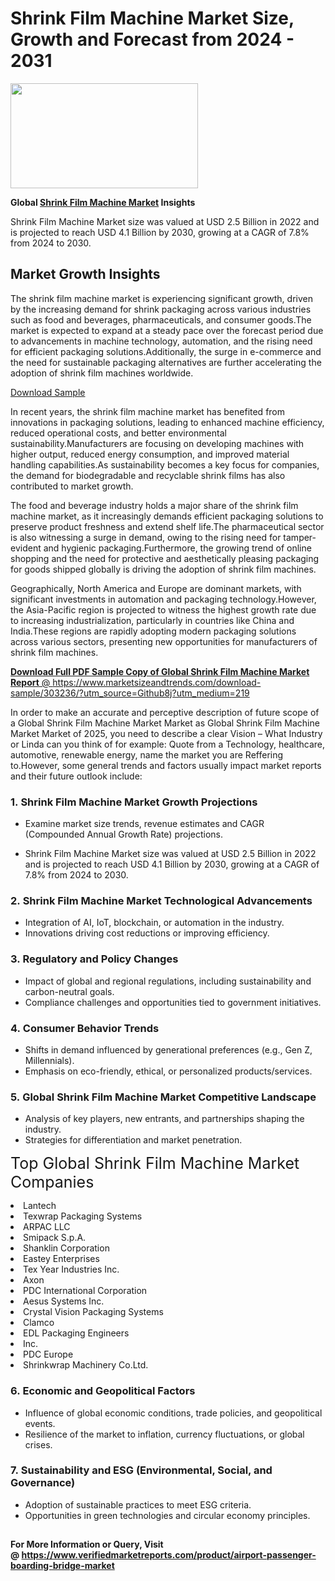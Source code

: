 <H1>Shrink Film Machine Market Size, Growth and Forecast from 2024 - 2031</H1><img class="aligncenter size-medium wp-image-584254" src="https://thirdeyenews.in/wp-content/uploads/2024/09/Global-Market-Research-300x168.jpeg" alt="" width="300" height="168" /><p><strong>Global&nbsp;<a href="https://www.marketsizeandtrends.com/download-sample/303236/?utm_source=Github8j?utm_medium=219">Shrink Film Machine Market</a> Insights</strong></p><p>Shrink Film Machine Market size was valued at USD 2.5 Billion in 2022 and is projected to reach USD 4.1 Billion by 2030, growing at a CAGR of 7.8% from 2024 to 2030.</p><p><h2>Market Growth Insights</h2> <p>The shrink film machine market is experiencing significant growth, driven by the increasing demand for shrink packaging across various industries such as food and beverages, pharmaceuticals, and consumer goods.The market is expected to expand at a steady pace over the forecast period due to advancements in machine technology, automation, and the rising need for efficient packaging solutions.Additionally, the surge in e-commerce and the need for sustainable packaging alternatives are further accelerating the adoption of shrink film machines worldwide.</p> <p><a href="#">Download Sample</a></p> <p>In recent years, the shrink film machine market has benefited from innovations in packaging solutions, leading to enhanced machine efficiency, reduced operational costs, and better environmental sustainability.Manufacturers are focusing on developing machines with higher output, reduced energy consumption, and improved material handling capabilities.As sustainability becomes a key focus for companies, the demand for biodegradable and recyclable shrink films has also contributed to market growth.</p> <p>The food and beverage industry holds a major share of the shrink film machine market, as it increasingly demands efficient packaging solutions to preserve product freshness and extend shelf life.The pharmaceutical sector is also witnessing a surge in demand, owing to the rising need for tamper-evident and hygienic packaging.Furthermore, the growing trend of online shopping and the need for protective and aesthetically pleasing packaging for goods shipped globally is driving the adoption of shrink film machines.</p> <p>Geographically, North America and Europe are dominant markets, with significant investments in automation and packaging technology.However, the Asia-Pacific region is projected to witness the highest growth rate due to increasing industrialization, particularly in countries like China and India.These regions are rapidly adopting modern packaging solutions across various sectors, presenting new opportunities for manufacturers of shrink film machines.</p> <p><a href="#"></p><p><span class=""><strong>Download Full PDF Sample Copy of Global Shrink Film Machine Market Report</strong> @ <a href="https://www.marketsizeandtrends.com/download-sample/303236/?utm_source=Github8j?utm_medium=219" target="_blank">https://www.marketsizeandtrends.com/download-sample/303236/?utm_source=Github8j?utm_medium=219</a></span></p><p>In order to make an accurate and perceptive description of future scope of a Global&nbsp;Shrink Film Machine Market Market as Global&nbsp;Shrink Film Machine Market Market of 2025, you need to describe a clear Vision &ndash; What Industry or Linda can you think of for example: Quote from a Technology, healthcare, automotive, renewable energy, name the market you are Reffering to.However, some general trends and factors usually impact market reports and their future outlook include:</p><h3>1.&nbsp;<strong>Shrink Film Machine Market Growth Projections</strong></h3><ul><li>Examine market size trends, revenue estimates and CAGR (Compounded Annual Growth Rate) projections.</li><li><p>Shrink Film Machine Market size was valued at USD 2.5 Billion in 2022 and is projected to reach USD 4.1 Billion by 2030, growing at a CAGR of 7.8% from 2024 to 2030.</p></li></ul><h3>2.&nbsp;<strong>Shrink Film Machine Market Technological Advancements</strong></h3><ul><li>Integration of AI, IoT, blockchain, or automation in the industry.</li><li>Innovations driving cost reductions or improving efficiency.</li></ul><h3>3.&nbsp;<strong>Regulatory and Policy Changes</strong></h3><ul><li>Impact of global and regional regulations, including sustainability and carbon-neutral goals.</li><li>Compliance challenges and opportunities tied to government initiatives.</li></ul><h3>4.&nbsp;<strong>Consumer Behavior Trends</strong></h3><ul><li>Shifts in demand influenced by generational preferences (e.g., Gen Z, Millennials).</li><li>Emphasis on eco-friendly, ethical, or personalized products/services.</li></ul><h3>5.&nbsp;<strong>Global Shrink Film Machine Market Competitive Landscape</strong></h3><ul><li>Analysis of key players, new entrants, and partnerships shaping the industry.</li><li>Strategies for differentiation and market penetration.</li></ul><p data-pm-slice="1 1 []"><span style="color: inherit; font-family: inherit; font-size: 25px;">Top Global Shrink Film Machine Market Companies</span></p><div class="" data-test-id=""><p><li>Lantech</li><li> Texwrap Packaging Systems</li><li> ARPAC LLC</li><li> Smipack S.p.A.</li><li> Shanklin Corporation</li><li> Eastey Enterprises</li><li> Tex Year Industries Inc.</li><li> Axon</li><li> PDC International Corporation</li><li> Aesus Systems Inc.</li><li> Crystal Vision Packaging Systems</li><li> Clamco</li><li> EDL Packaging Engineers</li><li> Inc.</li><li> PDC Europe</li><li> Shrinkwrap Machinery Co.Ltd.</li></p></div><h3>6.&nbsp;<strong>Economic and Geopolitical Factors</strong></h3><ul><li>Influence of global economic conditions, trade policies, and geopolitical events.</li><li>Resilience of the market to inflation, currency fluctuations, or global crises.</li></ul><h3>7.&nbsp;<strong>Sustainability and ESG (Environmental, Social, and Governance)</strong></h3><ul><li>Adoption of sustainable practices to meet ESG criteria.</li><li>Opportunities in green technologies and circular economy principles.</li></ul><h2><strong style="font-size: 14px;">For More Information or Query, Visit @&nbsp;</strong><a style="background-color: #ffffff; font-size: 14px;" href="https://www.marketsizeandtrends.com/report/shrink-film-machine-market/" target="_blank">https://www.verifiedmarketreports.com/product/airport-passenger-boarding-bridge-market</a></h2>